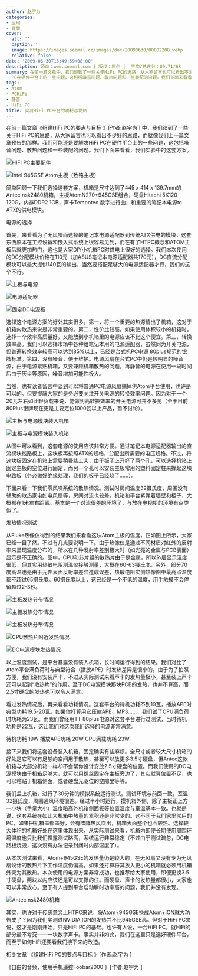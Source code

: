 ```yaml
---
author: 赵宇为
categories:
- 应用
- 音频
cover:
  alt: ''
  caption: ''
  image: https://images.soomal.cc/images/doc/20090630/00002208.webp
  relative: false
date: '2009-06-30T13:49:59+08:00'
description: 源自：www.soomal.com | 版权：原创 |  平均/总评分：09.71/68
summary: 在前一篇文章中，我们谈到了一些关于HiFi PC的思路，从大家留言也可以看出不少好的思路，而就像我们上一篇文章预告的那样。我们可能还是要解决HiFi
  PC在硬件平台上的一些问题，这包括噪音问题、散热问题和一些装配的问题。我们下面来看看，我们实验中的这套方案。
tags:
- Atom
- PCHiFi
- 静音
- HiFi PC
title: 实测HiFi PC平台的功耗与发热
---
```


在前一篇文章《组建HiFi PC的要点与目标 》[作者:赵宇为 ]
中，我们谈到了一些关于HiFi PC的思路，从大家留言也可以看出不少好的思路，而就像我们上一篇文章预告的那样。我们可能还是要解决HiFi PC在硬件平台上的一些问题，这包括噪音问题、散热问题和一些装配的问题。我们下面来看看，我们实验中的这套方案。



![HIFI PC主要配件](https://images.soomal.cc/images/doc/20090630/00002201.webp)



![Intel 945GSE Atom主板（致铭主板）](https://images.soomal.cc/images/doc/20090613/00002099.webp)



简单回顾一下我们选择这套方案，机箱是尺寸达到了445 x 414 x 139.7mm的Antec nsk2480机箱，主板AtomN270+945GSE组合，硬盘Hitachi 5K120 120G，内存DDR2 1GB，声卡Tempotec 数字进行曲，和重要的笔记本电源to ATX的供电模块。



电源的选择



首先，来看看为了无风噪而选择的笔记本电源适配器到传统ATX供电的模块，这套东西原本在工控设备和嵌入式系统上很容易见到，而在有了HTPC概念和ATOM主板后就更加热门，这也是大家DIY小机箱PC时供电上很好的选择。我们本次使用的DC分配模块价格在110元（加ASUS笔记本电源适配器共170元），DC直流分配模块可以最大提供140瓦的输出，当然要搭配足够大的电源适配器才行，我们的这个不行。



![主板与电源](https://images.soomal.cc/images/doc/20090630/00002200.webp)



![电源适配器](https://images.soomal.cc/images/doc/20090630/00002203.webp)



![固定DC电源板](https://images.soomal.cc/images/doc/20090630/00002199.webp)



选择这个电源方案的好处其实很多。第一，将一个重要的热源请出了机箱，这对于机箱内散热来说是非常重要的。第二，性价比较高。如果使用体积较小的机箱时，选择一个效率高质量好，又能放到小机箱里的电源应该不比这个便宜。第三，转换效率高。我们可以选择市场中各种给笔记本用的电源适配器，虽然同为开关电源，但普遍转换效率较高可以达到85%以上，已经是台式机PC电源 80plus规范的银牌标准。第四，没有噪音，便于维护。电源风扇在台式PC中仍是较明显的噪音源，由于电源紧贴机箱，又要兼顾机箱散热的问题，再静音的电源在使用一段时间后由于灰尘等原因，噪音增加可能性极大。



当然，也有读者留言中谈到可以将普通PC电源风扇摘掉供Atom平台使用，也许是可以的。但要提醒大家的是务必要关注开关电源的转换效率问题。因为对于一个20瓦左右如此轻负载来说，能做到高转换效率的开关电源可并不多见（至于目前80Plus银牌现在更是主要定位1000瓦以上产品，暂不讨论）。



![主板与电源模块装入机箱](https://images.soomal.cc/images/doc/20090630/00002197.webp)



![主板与电源模块装入机箱](https://images.soomal.cc/images/doc/20090630/00002198.webp)



从图中可以看到，这套电源的使用应该非常方便。通过笔记本电源适配器输出的直流模块线路板上，这块板再按照ATX的规格，分配出所需要的电压规格。不过，将这块板固定在机箱上需要稍费些工夫，由于板子上开好了两个孔，可以选择机箱上固定主板的空位进行固定，而另一个孔可以安装主板常用的塑料固定柱来撑起这块电路板（务必做好绝缘处理，我们的板子已经烧了……）。



下面来看一下我们零风噪系统的散热情况。测试时房间温度32摄氏度，周围没有辅助的散热家电如电风扇等，房间对流也较差，机箱和平台紧靠着墙壁和柜子，大概都在1米左右距离。基本是一个对流很差的环境了，与放在电视柜的环境有点类似了。



发热情况测试



从Fluke热像仪得到的结果我们来看看这块Atom主板的温度，正如图上所示，大家已经一目了然。不过有几点要说明一下。由于热像仪是通过不同材质对红外的反射率来呈现温度分布的，所以在几种发射率差别极大时（如光亮的金属与PCB表面）显示是不正确的。图中，CPU和芯片组的散热片由于是金属，所以外层显示温度很低，但其实用热敏电阻测温仪接触测量，大概在60-63摄氏度。另外，部分70度高温也是由于元件表面反射率差异造成误差，热敏电阻实测热像图中最高点温度都不超过65摄氏度。60摄氏度以上，这已经是一个不低的温度，用手触摸不会停留超过2-3秒。



![主板发热分布情况](https://images.soomal.cc/images/doc/20090630/00002204.webp)



![主板发热分布情况](https://images.soomal.cc/images/doc/20090630/00002208.webp)



![主板发热分布情况](https://images.soomal.cc/images/doc/20090630/00002206.webp)



![CPU散热片附近发热情况](https://images.soomal.cc/images/doc/20090630/00002207.webp)



![DC电源模块发热情况](https://images.soomal.cc/images/doc/20090630/00002205.webp)



以上温度测试，是平台暴露没有装入机箱，长时间运行得到的结果。我们对比了Atom平台满负荷时与典型符合（播放APE）时发热差异是很小的。由于为了拍照方便，我们没有安装声卡，不过从实际测试来看声卡的发热量极小，甚至装上声卡还可以起到“散热片”的作用。至于DC电源模块那块PCB的发热，也并不算高，而2.5寸硬盘的发热也可以令人满意。



看过发热情况后，再来看看功耗情况。这套平台的待机功耗不到19瓦，播放APE时典型功耗19.5-20瓦。如果你打算用它压缩APE、MP3……，我们试了CPU满负荷时功耗为23瓦。而我们曾经用TT 80plus电源对这套平台进行过测试，当时待机功耗是22瓦，这让我们对这次我们选择的电源非常满意。



待机功耗 19W
播放APE功耗 20W
CPU满载功耗 23W



接下来我们将这套设备装入机箱，固定确实有些麻烦。全尺寸或者较大尺寸机箱的好处是它可以有足够的空间用于散热，甚至可以放更多3.5寸硬盘，但Antec这款机箱与大部分机箱一样却不会帮你设计安放2.5寸硬盘的位置。而我们使用的DC电源模块由于机箱足够大，就可以用螺丝固定在主板旁边了，其实就算位置不足，也可以粘贴于机箱侧面，或者硬盘光驱位的空隙里等等。



我们盖上机箱，进行了30分钟的模拟系统运行测试。测试环境与前面一致，室温32摄氏度，周围通风环境很差。经过半小时运行，摸机箱外侧，除了主板正上方一小块（手掌大小）温度略高外机箱侧面板等位置温度与室温基本一致。也就是说，这套系统在如此大机箱中热量的累积还是非常少的。这不同于我们家里常用的PC，如果把机箱盖都盖好，会有阵阵热风吹出，机箱表面整个也会较热。选择较大体积的机箱好处在这里体现出来，从实际测试来看，机箱内即便长期使用周围环境温度也只比我们裸露测试略高，系统运行非常稳定（不过由于测试疏忽，DC电路板烧毁，这次没有办法记录封闭时内部温度了）。



从本次测试来看，Atom+945GSE的发热量仍是较大的，在无风扇又没有专为无风扇设计的散热片下工作温度仍偏高，如果还打算将其放入更小的机箱就必须用机箱外壳为其散热。本次使用的电源方案非常成功，也推荐给大家使用，即便更换3.5寸硬盘，两块以内应该还是可以支撑的住。而硬盘、声卡的发热量都很小，大家也可以非常放心。至于有人提到平台启动瞬时功率高的问题，我们并没有发现。



![Antec nsk2480机箱](https://images.soomal.cc/images/doc/20090613/00002091.webp)



其实，也许对于传统意义上HTPC来说，将Atom+945GSE换成Atom+ION就大功告成了？因为我们实测过NVIDIA ION的发热并不比945GSE高。但对于HiFi PC来说，这才是刚刚开始，只是HiFi PC的基础。也许有人说，一台HiFi PC，就HiFi的部分最不考究――一块数字声卡。事实并非如此，我们在这里只是选好硬件平台，而至于如何HiFi还要看我们接下来的改造。



相关文章
《组建HiFi PC的要点与目标 》[作者:赵宇为 ]

《自由的音频，使用手机遥控Foobar2000 》[作者:赵宇为 ]